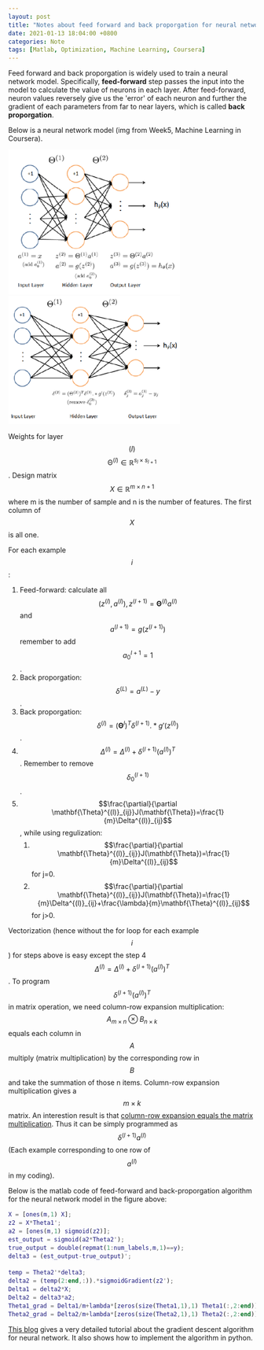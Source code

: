 ```yaml
---
layout: post
title: "Notes about feed forward and back proporgation for neural network"
date: 2021-01-13 18:04:00 +0800
categories: Note
tags: [Matlab, Optimization, Machine Learning, Coursera]
---
```


Feed forward and back proporgation is widely used to train a neural network model. Specifically, **feed-forward** step passes the input into the model to calculate the value of neurons in each layer. After feed-forward, neuron values reversely give us the 'error' of each neuron and further the gradient of each parameters from far to near layers, which is called **back proporgation**.

Below is a neural network model (img from Week5, Machine Learning in Coursera). 

<img src="/img/2021-01-13-neural network model.png" width="350">
<img src="/img/2021-01-13-Backproporgation.png" width="350">

Weights for layer $$(l)$$ $$\mathbb{\Theta}^{(l)} \in \mathbb{R}^{s_l\times s_{l+1}}$$. Design matrix $$X \in \mathbb{R}^{m\times n+1}$$ where m is the number of sample and n is the number of features. The first column of $$X$$ is all one. 

For each example $$i$$:
1. Feed-forward: calculate all $$(z^{(l)},a^{(l)}), z^{(l+1)}=\mathbf{\Theta}^{(l)}a^{(l)}$$ and $$a^{(l+1)}=g(z^{(l+1)})$$ remember to add $$a_0^{l+1}=1$$.
1. Back proporgation: $$\delta^{(L)}=a^{(L)}-y$$.
1. Back proporgation: $$\delta^{(l)}=(\mathbf{\Theta}^{l})^T\delta^{(l+1)}.*g'(z^{(l)})$$.
1. $$\Delta^{(l)}=\Delta^{(l)}+\delta^{(l+1)}(a^{(l)})^T$$. Remember to remove $$\delta_0^{(l+1)}$$.
1. $$\frac{\partial}{\partial \mathbf{\Theta}^{(l)}_{ij}}J(\mathbf{\Theta})=\frac{1}{m}\Delta^{(l)}_{ij}$$, while using regulization:
   1. $$\frac{\partial}{\partial \mathbf{\Theta}^{(l)}_{ij}}J(\mathbf{\Theta})=\frac{1}{m}\Delta^{(l)}_{ij}$$ for j=0.
   1. $$\frac{\partial}{\partial \mathbf{\Theta}^{(l)}_{ij}}J(\mathbf{\Theta})=\frac{1}{m}\Delta^{(l)}_{ij}+\frac{\lambda}{m}\mathbf{\Theta}^{(l)}_{ij}$$ for j>0.

Vectorization (hence without the for loop for each example $$i$$) for steps above is easy except the step 4 $$\Delta^{(l)}=\Delta^{(l)}+\delta^{(l+1)}(a^{(l)})^T$$. To program $$\delta^{(l+1)}(a^{(l)})^T$$ in matrix operation, we need column-row expansion multiplication: $$A_{m\times n}\otimes B_{n \times k}$$ equals each column in $$A$$  multiply (matrix multiplication) by the corresponding row in $$B$$ and take the summation of those n items. Column-row expansion multiplication gives a $$m\times k$$ matrix. An interestion result is that [column-row expansion equals the matrix multiplication](https://math.stackexchange.com/questions/1819403/proving-the-column-row-expansion-of-two-matrices-a-and-b-is-equal-to-the-pro). Thus it can be simply programmed as $$\delta^{(l+1)}a^{(l)}$$ (Each example corresponding to one row of $$a^{(l)}$$ in my coding).

Below is the matlab code of feed-forward and back-proporgation algorithm for the neural network model in the figure above:
```matlab
X = [ones(m,1) X];
z2 = X*Theta1';
a2 = [ones(m,1) sigmoid(z2)];
est_output = sigmoid(a2*Theta2');
true_output = double(repmat(1:num_labels,m,1)==y);
delta3 = (est_output-true_output)';

temp = Theta2'*delta3;
delta2 = (temp(2:end,:)).*sigmoidGradient(z2');
Delta1 = delta2*X;
Delta2 = delta3*a2;
Theta1_grad = Delta1/m+lambda*[zeros(size(Theta1,1),1) Theta1(:,2:end)]/m;
Theta2_grad = Delta2/m+lambda*[zeros(size(Theta2,1),1) Theta2(:,2:end)]/m;
```

[This blog](https://adventuresinmachinelearning.com/neural-networks-tutorial/) gives a very detailed tutorial about the gradient descent algorithm for neural network. It also shows how to implement the algorithm in python.

<script src="https://cdn.mathjax.org/mathjax/latest/MathJax.js?config=TeX-AMS-MML_HTMLorMML" type="text/javascript"></script>
